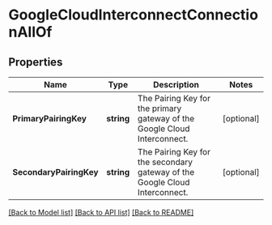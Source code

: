 # GoogleCloudInterconnectConnectionAllOf

## Properties

Name | Type | Description | Notes
------------ | ------------- | ------------- | -------------
**PrimaryPairingKey** | **string** | The Pairing Key for the primary gateway of the Google Cloud Interconnect. | [optional] 
**SecondaryPairingKey** | **string** | The Pairing Key for the secondary gateway of the Google Cloud Interconnect. | [optional] 

[[Back to Model list]](../README.md#documentation-for-models) [[Back to API list]](../README.md#documentation-for-api-endpoints) [[Back to README]](../README.md)


